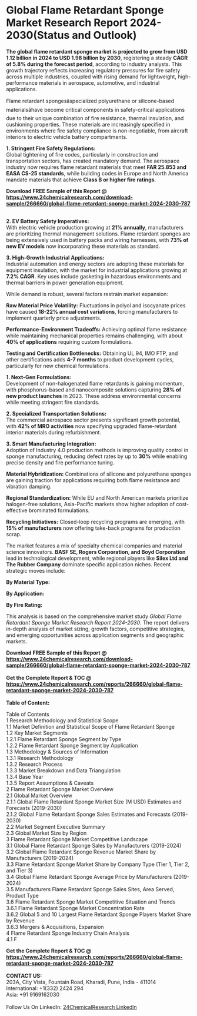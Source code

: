<h1>Global Flame Retardant Sponge Market Research Report 2024-2030(Status and Outlook)</h1><p><strong>The global flame retardant sponge market is projected to grow from USD 1.12 billion in 2024 to USD 1.98 billion by 2030</strong>, registering a steady <strong>CAGR of 5.8% during the forecast period</strong>, according to industry analysts. This growth trajectory reflects increasing regulatory pressures for fire safety across multiple industries, coupled with rising demand for lightweight, high-performance materials in aerospace, automotive, and industrial applications.</p><p>Flame retardant spongesâspecialized polyurethane or silicone-based materialsâhave become critical components in safety-critical applications due to their unique combination of fire resistance, thermal insulation, and cushioning properties. These materials are increasingly specified in environments where fire safety compliance is non-negotiable, from aircraft interiors to electric vehicle battery compartments.</p><p><strong>1. Stringent Fire Safety Regulations:</strong><br>
Global tightening of fire codes, particularly in construction and transportation sectors, has created mandatory demand. The aerospace industry now requires flame retardant materials that meet <strong>FAR 25.853 and EASA CS-25 standards</strong>, while building codes in Europe and North America mandate materials that achieve <strong>Class B or higher fire ratings</strong>.</p><div><b>Download FREE Sample of this Report @ 
            <a href="https://www.24chemicalresearch.com/download-sample/266660/global-flame-retardant-sponge-market-2024-2030-787">
            https://www.24chemicalresearch.com/download-sample/266660/global-flame-retardant-sponge-market-2024-2030-787</a></b></div><br><p><strong>2. EV Battery Safety Imperatives:</strong><br>
With electric vehicle production growing at <strong>21% annually</strong>, manufacturers are prioritizing thermal management solutions. Flame retardant sponges are being extensively used in battery packs and wiring harnesses, with <strong>73% of new EV models</strong> now incorporating these materials as standard.</p><p><strong>3. High-Growth Industrial Applications:</strong><br>
Industrial automation and energy sectors are adopting these materials for equipment insulation, with the market for industrial applications growing at <strong>7.2% CAGR</strong>. Key uses include gasketing in hazardous environments and thermal barriers in power generation equipment.</p><p>While demand is robust, several factors restrain market expansion:</p><p><strong>Raw Material Price Volatility:</strong> Fluctuations in polyol and isocyanate prices have caused <strong>18-22% annual cost variations</strong>, forcing manufacturers to implement quarterly price adjustments.</p><p><strong>Performance-Environment Tradeoffs:</strong> Achieving optimal flame resistance while maintaining mechanical properties remains challenging, with about <strong>40% of applications</strong> requiring custom formulations.</p><p><strong>Testing and Certification Bottlenecks:</strong> Obtaining UL 94, IMO FTP, and other certifications adds <strong>4-7 months</strong> to product development cycles, particularly for new chemical formulations.</p><p><strong>1. Next-Gen Formulations:</strong><br>
Development of non-halogenated flame retardants is gaining momentum, with phosphorus-based and nanocomposite solutions capturing <strong>28% of new product launches</strong> in 2023. These address environmental concerns while meeting stringent fire standards.</p><p><strong>2. Specialized Transportation Solutions:</strong><br>
The commercial aerospace sector presents significant growth potential, with <strong>42% of MRO activities</strong> now specifying upgraded flame-retardant interior materials during refurbishment.</p><p><strong>3. Smart Manufacturing Integration:</strong><br>
Adoption of Industry 4.0 production methods is improving quality control in sponge manufacturing, reducing defect rates by up to <strong>30%</strong> while enabling precise density and fire performance tuning.</p><p><strong>Material Hybridization:</strong> Combinations of silicone and polyurethane sponges are gaining traction for applications requiring both flame resistance and vibration damping.</p><p><strong>Regional Standardization:</strong> While EU and North American markets prioritize halogen-free solutions, Asia-Pacific markets show higher adoption of cost-effective brominated formulations.</p><p><strong>Recycling Initiatives:</strong> Closed-loop recycling programs are emerging, with <strong>15% of manufacturers</strong> now offering take-back programs for production scrap.</p><p>The market features a mix of specialty chemical companies and material science innovators. <strong>BASF SE, Rogers Corporation, and Boyd Corporation</strong> lead in technological development, while regional players like <strong>Silex Ltd and The Rubber Company</strong> dominate specific application niches. Recent strategic moves include:</p><p><strong>By Material Type:</strong></p><p><strong>By Application:</strong></p><p><strong>By Fire Rating:</strong></p><p>This analysis is based on the comprehensive market study <em>Global Flame Retardant Sponge Market Research Report 2024-2030</em>. The report delivers in-depth analysis of market sizing, growth factors, competitive strategies, and emerging opportunities across application segments and geographic markets.</p><div><b>Download FREE Sample of this Report @ 
            <a href="https://www.24chemicalresearch.com/download-sample/266660/global-flame-retardant-sponge-market-2024-2030-787">
            https://www.24chemicalresearch.com/download-sample/266660/global-flame-retardant-sponge-market-2024-2030-787</a></b></div><br><div><b>Get the Complete Report & TOC @ 
            <a href="https://www.24chemicalresearch.com/reports/266660/global-flame-retardant-sponge-market-2024-2030-787">
            https://www.24chemicalresearch.com/reports/266660/global-flame-retardant-sponge-market-2024-2030-787</a></b></div><br>
            <b>Table of Content:</b><p>Table of Contents<br />
1 Research Methodology and Statistical Scope<br />
1.1 Market Definition and Statistical Scope of Flame Retardant Sponge<br />
1.2 Key Market Segments<br />
1.2.1 Flame Retardant Sponge Segment by Type<br />
1.2.2 Flame Retardant Sponge Segment by Application<br />
1.3 Methodology & Sources of Information<br />
1.3.1 Research Methodology<br />
1.3.2 Research Process<br />
1.3.3 Market Breakdown and Data Triangulation<br />
1.3.4 Base Year<br />
1.3.5 Report Assumptions & Caveats<br />
2 Flame Retardant Sponge Market Overview<br />
2.1 Global Market Overview<br />
2.1.1 Global Flame Retardant Sponge Market Size (M USD) Estimates and Forecasts (2019-2030)<br />
2.1.2 Global Flame Retardant Sponge Sales Estimates and Forecasts (2019-2030)<br />
2.2 Market Segment Executive Summary<br />
2.3 Global Market Size by Region<br />
3 Flame Retardant Sponge Market Competitive Landscape<br />
3.1 Global Flame Retardant Sponge Sales by Manufacturers (2019-2024)<br />
3.2 Global Flame Retardant Sponge Revenue Market Share by Manufacturers (2019-2024)<br />
3.3 Flame Retardant Sponge Market Share by Company Type (Tier 1, Tier 2, and Tier 3)<br />
3.4 Global Flame Retardant Sponge Average Price by Manufacturers (2019-2024)<br />
3.5 Manufacturers Flame Retardant Sponge Sales Sites, Area Served, Product Type<br />
3.6 Flame Retardant Sponge Market Competitive Situation and Trends<br />
3.6.1 Flame Retardant Sponge Market Concentration Rate<br />
3.6.2 Global 5 and 10 Largest Flame Retardant Sponge Players Market Share by Revenue<br />
3.6.3 Mergers & Acquisitions, Expansion<br />
4 Flame Retardant Sponge Industry Chain Analysis<br />
4.1 F</p><div><b>Get the Complete Report & TOC @ 
            <a href="https://www.24chemicalresearch.com/reports/266660/global-flame-retardant-sponge-market-2024-2030-787">
            https://www.24chemicalresearch.com/reports/266660/global-flame-retardant-sponge-market-2024-2030-787</a></b></div><br><b>CONTACT US:</b><br>
            203A, City Vista, Fountain Road, Kharadi, Pune, India - 411014<br>
            International: +1(332) 2424 294<br>
            Asia: +91 9169162030 <br><br>
            Follow Us On LinkedIn: <a href="https://www.linkedin.com/company/24chemicalresearch/">24ChemicalResearch LinkedIn</a>